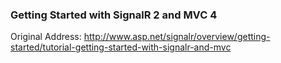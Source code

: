 ### Getting Started with SignalR 2 and MVC 4
Original Address: http://www.asp.net/signalr/overview/getting-started/tutorial-getting-started-with-signalr-and-mvc